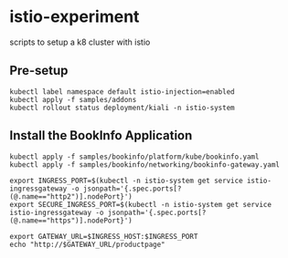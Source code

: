 # istio-experiment
scripts to setup a k8 cluster with istio

## Pre-setup
```shell
kubectl label namespace default istio-injection=enabled
kubectl apply -f samples/addons
kubectl rollout status deployment/kiali -n istio-system
```

## Install the BookInfo Application
```shell
kubectl apply -f samples/bookinfo/platform/kube/bookinfo.yaml
kubectl apply -f samples/bookinfo/networking/bookinfo-gateway.yaml

export INGRESS_PORT=$(kubectl -n istio-system get service istio-ingressgateway -o jsonpath='{.spec.ports[?(@.name=="http2")].nodePort}')
export SECURE_INGRESS_PORT=$(kubectl -n istio-system get service istio-ingressgateway -o jsonpath='{.spec.ports[?(@.name=="https")].nodePort}')

export GATEWAY_URL=$INGRESS_HOST:$INGRESS_PORT
echo "http://$GATEWAY_URL/productpage"
```